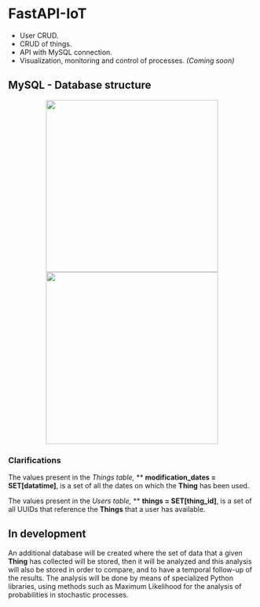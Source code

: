 # FastAPI-IoT

- User CRUD.
- CRUD of things.
- API with MySQL connection.
- Visualization, monitoring and control of processes. *(Coming soon)*

## MySQL - Database structure
<p align="center"> <img src="https://user-images.githubusercontent.com/63327224/154146336-1e270c8b-ad39-4efc-9d98-754f3d6c7e64.jpg" width="350"> <img src="https://user-images.githubusercontent.com/63327224/154146638-07736fbb-5339-40c8-baa7-5d9fdc80ee1a.jpg" width="350"> </p>

### Clarifications
The values present in the *Things table,* ** **modification_dates = SET[datatime]**, is a set of all the dates on which the **Thing** has been used.

The values present in the *Users table,* ** **things = SET[thing_id]**, is a set of all UUIDs that reference the **Things** that a user has available.

## In development
An additional database will be created where the set of data that a given **Thing** has collected will be stored, then it will be analyzed and this analysis will also be stored in order to compare, and to have a temporal follow-up of the results.
The analysis will be done by means of specialized Python libraries, using methods such as Maximum Likelihood for the analysis of probabilities in stochastic processes.
